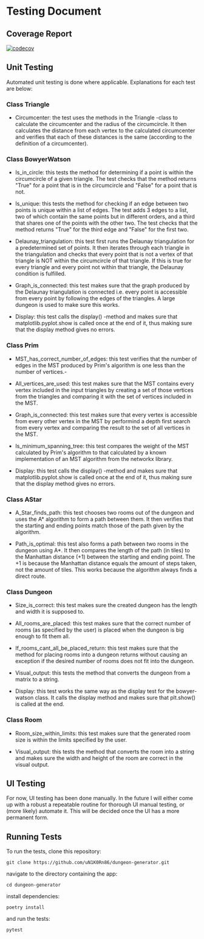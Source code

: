 # Testing Document

## Coverage Report

[![codecov](https://codecov.io/gh/uN1K0Rn86/dungeon-generator/graph/badge.svg?token=MS4VHFA85E)](https://codecov.io/gh/uN1K0Rn86/dungeon-generator)

## Unit Testing

Automated unit testing is done where applicable. Explanations for each test are below:

### Class Triangle

- Circumcenter: the test uses the methods in the Triangle -class to calculate the circumcenter and the radius of the circumcircle. It then calculates the distance from each vertex to the calculated circumcenter and verifies that each of these distances is the same (according to the definition of a circumcenter).

### Class BowyerWatson

- Is_in_circle: this tests the method for determining if a point is within the circumcircle of a given triangle. The test checks that the method returns "True" for a point that is in the circumcircle and "False" for a point that is not.

- Is_unique: this tests the method for checking if an edge between two points is unique within a list of edges. The test adds 3 edges to a list, two of which contain the same points but in different orders, and a third that shares one of the points with the other two. The test checks that the method returns "True" for the third edge and "False" for the first two.

- Delaunay_triangulation: this test first runs the Delaunay triangulation for a predetermined set of points. It then iterates through each triangle in the triangulation and checks that every point that is not a vertex of that triangle is NOT within the circumcircle of that triangle. If this is true for every triangle and every point not within that triangle, the Delaunay condition is fulfilled.

- Graph_is_connected: this test makes sure that the graph produced by the Delaunay triangulation is connected i.e. every point is accessible from every point by following the edges of the triangles. A large dungeon is used to make sure this works.

- Display: this test calls the display() -method and makes sure that matplotlib.pyplot.show is called once at the end of it, thus making sure that the display method gives no errors.

### Class Prim

- MST_has_correct_number_of_edges: this test verifies that the number of edges in the MST produced by Prim's algorithm is one less than the number of vertices.-

- All_vertices_are_used: this test makes sure that the MST contains every vertex included in the input triangles by creating a set of those vertices from the triangles and comparing it with the set of vertices included in the MST.

- Graph_is_connected: this test makes sure that every vertex is accessible from every other vertex in the MST by performind a depth first search from every vertex and comparing the result to the set of all vertices in the MST.

- Is_minimum_spanning_tree: this test compares the weight of the MST calculated by Prim's algorithm to that calculated by a known implementation of an MST algorithm from the networkx library.

- Display: this test calls the display() -method and makes sure that matplotlib.pyplot.show is called once at the end of it, thus making sure that the display method gives no errors.

### Class AStar

- A_Star_finds_path: this test chooses two rooms out of the dungeon and uses the A* algorithm to form a path between them. It then verifies that the starting and ending points match those of the path given by the algorithm.

- Path_is_optimal: this test also forms a path between two rooms in the dungeon using A*. It then compares the length of the path (in tiles) to the Manhattan distance (+1) between the starting and ending point. The +1 is because the Manhattan distance equals the amount of steps taken, not the amount of tiles. This works because the algorithm always finds a direct route.

### Class Dungeon

- Size_is_correct: this test makes sure the created dungeon has the length and width it is supposed to.

- All_rooms_are_placed: this test makes sure that the correct number of rooms (as specified by the user) is placed when the dungeon is big enough to fit them all.

- If_rooms_cant_all_be_placed_return: this test makes sure that the method for placing rooms into a dungeon returns without causing an exception if the desired number of rooms does not fit into the dungeon.

- Visual_output: this tests the method that converts the dungeon from a matrix to a string.

- Display: this test works the same way as the display test for the bowyer-watson class. It calls the display method and makes sure that plt.show() is called at the end.

### Class Room

- Room_size_within_limits: this test makes sure that the generated room size is within the limits specified by the user.

- Visual_output: this tests the method that converts the room into a string and makes sure the width and height of the room are correct in the visual output.

## UI Testing

For now, UI testing has been done manually. In the future I will either come up with a robust a repeatable routine for thorough UI manual testing, or (more likely) automate it. This will be decided once the UI has a more permanent form.

## Running Tests

To run the tests, clone this repository:
```
git clone https://github.com/uN1K0Rn86/dungeon-generator.git
```

navigate to the directory containing the app:
```
cd dungeon-generator
```

install dependencies:
```
poetry install
```

and run the tests:
```
pytest
```